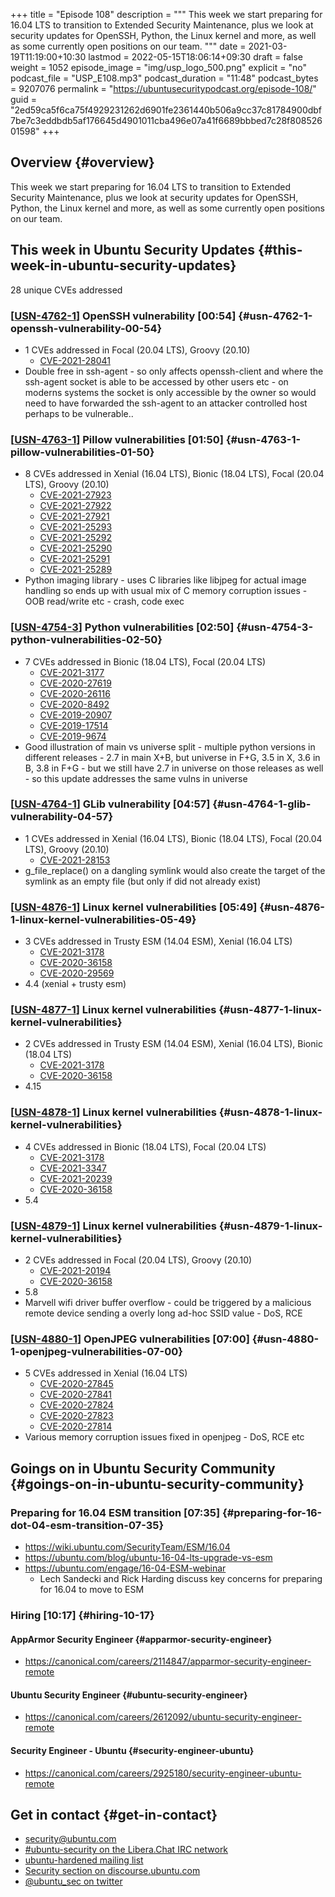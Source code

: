 +++
title = "Episode 108"
description = """
  This week we start preparing for 16.04 LTS to transition to Extended
  Security Maintenance, plus we look at security updates for OpenSSH, Python,
  the Linux kernel and more, as well as some currently open positions on our
  team.
  """
date = 2021-03-19T11:19:00+10:30
lastmod = 2022-05-15T18:06:14+09:30
draft = false
weight = 1052
episode_image = "img/usp_logo_500.png"
explicit = "no"
podcast_file = "USP_E108.mp3"
podcast_duration = "11:48"
podcast_bytes = 9207076
permalink = "https://ubuntusecuritypodcast.org/episode-108/"
guid = "2ed59ca5f6ca75f4929231262d6901fe2361440b506a9cc37c81784900dbf7be7c3eddbdb5af176645d4901011cba496e07a41f6689bbbed7c28f80852601598"
+++

## Overview {#overview}

This week we start preparing for 16.04 LTS to transition to Extended
Security Maintenance, plus we look at security updates for OpenSSH, Python,
the Linux kernel and more, as well as some currently open positions on our
team.


## This week in Ubuntu Security Updates {#this-week-in-ubuntu-security-updates}

28 unique CVEs addressed


### [[USN-4762-1](https://ubuntu.com/security/notices/USN-4762-1)] OpenSSH vulnerability [00:54] {#usn-4762-1-openssh-vulnerability-00-54}

-   1 CVEs addressed in Focal (20.04 LTS), Groovy (20.10)
    -   [CVE-2021-28041](https://ubuntu.com/security/CVE-2021-28041) <!-- medium -->
-   Double free in ssh-agent - so only affects openssh-client and where the
    ssh-agent socket is able to be accessed by other users etc - on moderns
    systems the socket is only accessible by the owner so would need to have
    forwarded the ssh-agent to an attacker controlled host perhaps to be
    vulnerable..


### [[USN-4763-1](https://ubuntu.com/security/notices/USN-4763-1)] Pillow vulnerabilities [01:50] {#usn-4763-1-pillow-vulnerabilities-01-50}

-   8 CVEs addressed in Xenial (16.04 LTS), Bionic (18.04 LTS), Focal (20.04 LTS), Groovy (20.10)
    -   [CVE-2021-27923](https://ubuntu.com/security/CVE-2021-27923) <!-- medium -->
    -   [CVE-2021-27922](https://ubuntu.com/security/CVE-2021-27922) <!-- medium -->
    -   [CVE-2021-27921](https://ubuntu.com/security/CVE-2021-27921) <!-- medium -->
    -   [CVE-2021-25293](https://ubuntu.com/security/CVE-2021-25293) <!-- medium -->
    -   [CVE-2021-25292](https://ubuntu.com/security/CVE-2021-25292) <!-- medium -->
    -   [CVE-2021-25290](https://ubuntu.com/security/CVE-2021-25290) <!-- medium -->
    -   [CVE-2021-25291](https://ubuntu.com/security/CVE-2021-25291) <!-- medium -->
    -   [CVE-2021-25289](https://ubuntu.com/security/CVE-2021-25289) <!-- medium -->
-   Python imaging library - uses C libraries like libjpeg for actual image
    handling so ends up with usual mix of C memory corruption issues - OOB
    read/write etc - crash, code exec


### [[USN-4754-3](https://ubuntu.com/security/notices/USN-4754-3)] Python vulnerabilities [02:50] {#usn-4754-3-python-vulnerabilities-02-50}

-   7 CVEs addressed in Bionic (18.04 LTS), Focal (20.04 LTS)
    -   [CVE-2021-3177](https://ubuntu.com/security/CVE-2021-3177) <!-- medium -->
    -   [CVE-2020-27619](https://ubuntu.com/security/CVE-2020-27619) <!-- low -->
    -   [CVE-2020-26116](https://ubuntu.com/security/CVE-2020-26116) <!-- medium -->
    -   [CVE-2020-8492](https://ubuntu.com/security/CVE-2020-8492) <!-- low -->
    -   [CVE-2019-20907](https://ubuntu.com/security/CVE-2019-20907) <!-- medium -->
    -   [CVE-2019-17514](https://ubuntu.com/security/CVE-2019-17514) <!-- negligible -->
    -   [CVE-2019-9674](https://ubuntu.com/security/CVE-2019-9674) <!-- low -->
-   Good illustration of main vs universe split - multiple python
    versions in different releases - 2.7 in main X+B, but universe in F+G,
    3.5 in X, 3.6 in B, 3.8 in F+G - but we still have 2.7 in universe on
    those releases as well - so this update addresses the same vulns in
    universe


### [[USN-4764-1](https://ubuntu.com/security/notices/USN-4764-1)] GLib vulnerability [04:57] {#usn-4764-1-glib-vulnerability-04-57}

-   1 CVEs addressed in Xenial (16.04 LTS), Bionic (18.04 LTS), Focal (20.04 LTS), Groovy (20.10)
    -   [CVE-2021-28153](https://ubuntu.com/security/CVE-2021-28153) <!-- medium -->
-   g_file_replace() on a dangling symlink would also create the target of
    the symlink as an empty file (but only if did not already exist)


### [[USN-4876-1](https://ubuntu.com/security/notices/USN-4876-1)] Linux kernel vulnerabilities [05:49] {#usn-4876-1-linux-kernel-vulnerabilities-05-49}

-   3 CVEs addressed in Trusty ESM (14.04 ESM), Xenial (16.04 LTS)
    -   [CVE-2021-3178](https://ubuntu.com/security/CVE-2021-3178) <!-- negligible -->
    -   [CVE-2020-36158](https://ubuntu.com/security/CVE-2020-36158) <!-- medium -->
    -   [CVE-2020-29569](https://ubuntu.com/security/CVE-2020-29569) <!-- low -->
-   4.4 (xenial + trusty esm)


### [[USN-4877-1](https://ubuntu.com/security/notices/USN-4877-1)] Linux kernel vulnerabilities {#usn-4877-1-linux-kernel-vulnerabilities}

-   2 CVEs addressed in Trusty ESM (14.04 ESM), Xenial (16.04 LTS), Bionic (18.04 LTS)
    -   [CVE-2021-3178](https://ubuntu.com/security/CVE-2021-3178) <!-- negligible -->
    -   [CVE-2020-36158](https://ubuntu.com/security/CVE-2020-36158) <!-- medium -->
-   4.15


### [[USN-4878-1](https://ubuntu.com/security/notices/USN-4878-1)] Linux kernel vulnerabilities {#usn-4878-1-linux-kernel-vulnerabilities}

-   4 CVEs addressed in Bionic (18.04 LTS), Focal (20.04 LTS)
    -   [CVE-2021-3178](https://ubuntu.com/security/CVE-2021-3178) <!-- negligible -->
    -   [CVE-2021-3347](https://ubuntu.com/security/CVE-2021-3347) <!-- medium -->
    -   [CVE-2021-20239](https://ubuntu.com/security/CVE-2021-20239) <!-- low -->
    -   [CVE-2020-36158](https://ubuntu.com/security/CVE-2020-36158) <!-- medium -->
-   5.4


### [[USN-4879-1](https://ubuntu.com/security/notices/USN-4879-1)] Linux kernel vulnerabilities {#usn-4879-1-linux-kernel-vulnerabilities}

-   2 CVEs addressed in Focal (20.04 LTS), Groovy (20.10)
    -   [CVE-2021-20194](https://ubuntu.com/security/CVE-2021-20194) <!-- low -->
    -   [CVE-2020-36158](https://ubuntu.com/security/CVE-2020-36158) <!-- medium -->
-   5.8
-   Marvell wifi driver buffer overflow - could be triggered by a malicious
    remote device sending a overly long ad-hoc SSID value - DoS, RCE


### [[USN-4880-1](https://ubuntu.com/security/notices/USN-4880-1)] OpenJPEG vulnerabilities [07:00] {#usn-4880-1-openjpeg-vulnerabilities-07-00}

-   5 CVEs addressed in Xenial (16.04 LTS)
    -   [CVE-2020-27845](https://ubuntu.com/security/CVE-2020-27845) <!-- medium -->
    -   [CVE-2020-27841](https://ubuntu.com/security/CVE-2020-27841) <!-- low -->
    -   [CVE-2020-27824](https://ubuntu.com/security/CVE-2020-27824) <!-- medium -->
    -   [CVE-2020-27823](https://ubuntu.com/security/CVE-2020-27823) <!-- medium -->
    -   [CVE-2020-27814](https://ubuntu.com/security/CVE-2020-27814) <!-- medium -->
-   Various memory corruption issues fixed in openjpeg - DoS, RCE etc


## Goings on in Ubuntu Security Community {#goings-on-in-ubuntu-security-community}


### Preparing for 16.04 ESM transition [07:35] {#preparing-for-16-dot-04-esm-transition-07-35}

-   <https://wiki.ubuntu.com/SecurityTeam/ESM/16.04>
-   <https://ubuntu.com/blog/ubuntu-16-04-lts-upgrade-vs-esm>
-   <https://ubuntu.com/engage/16-04-ESM-webinar>
    -   Lech Sandecki and Rick Harding discuss key concerns for preparing for
        16.04 to move to ESM


### Hiring [10:17] {#hiring-10-17}


#### AppArmor Security Engineer {#apparmor-security-engineer}

-   <https://canonical.com/careers/2114847/apparmor-security-engineer-remote>


#### Ubuntu Security Engineer {#ubuntu-security-engineer}

-   <https://canonical.com/careers/2612092/ubuntu-security-engineer-remote>
    <!-- certifications -->


#### Security Engineer - Ubuntu {#security-engineer-ubuntu}

-   <https://canonical.com/careers/2925180/security-engineer-ubuntu-remote>
    <!-- generalist, world wide -->


## Get in contact {#get-in-contact}

-   [security@ubuntu.com](mailto:security@ubuntu.com)
-   [#ubuntu-security on the Libera.Chat IRC network](https://libera.chat)
-   [ubuntu-hardened mailing list](https://lists.ubuntu.com/mailman/listinfo/ubuntu-hardened)
-   [Security section on discourse.ubuntu.com](https://discourse.ubuntu.com/c/security)
-   [@ubuntu_sec on twitter](https://twitter.com/ubuntu_sec)